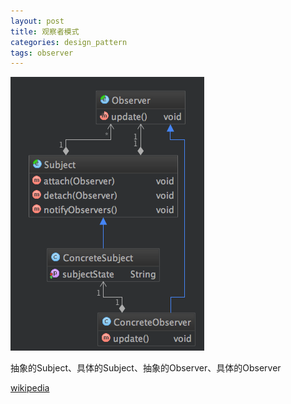 ```yaml
---
layout: post
title: 观察者模式
categories: design_pattern
tags: observer
---
```


![类图](/images/design_pattern/observer.png)

抽象的Subject、具体的Subject、抽象的Observer、具体的Observer

[wikipedia](https://en.wikipedia.org/wiki/Observer_pattern)
